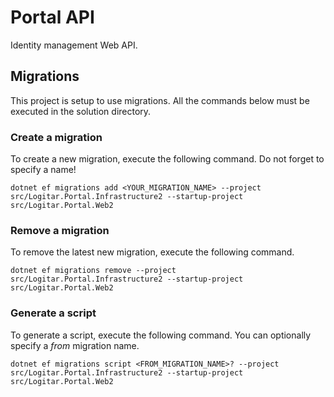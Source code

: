 # Portal API

Identity management Web API.

## Migrations

This project is setup to use migrations. All the commands below must be executed in the solution directory.

### Create a migration

To create a new migration, execute the following command. Do not forget to specify a name!

`dotnet ef migrations add <YOUR_MIGRATION_NAME> --project src/Logitar.Portal.Infrastructure2 --startup-project src/Logitar.Portal.Web2`

### Remove a migration

To remove the latest new migration, execute the following command.

`dotnet ef migrations remove --project src/Logitar.Portal.Infrastructure2 --startup-project src/Logitar.Portal.Web2`

### Generate a script

To generate a script, execute the following command. You can optionally specify a _from_ migration name.

`dotnet ef migrations script <FROM_MIGRATION_NAME>? --project src/Logitar.Portal.Infrastructure2 --startup-project src/Logitar.Portal.Web2`
